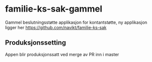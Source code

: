# familie-ks-sak-gammel
Gammel beslutningsstøtte applikasjon for kontantstøtte, ny applikasjon ligger her https://github.com/navikt/familie-ks-sak

## Produksjonssetting
Appen blir produksjonssatt ved merge av PR inn i master

